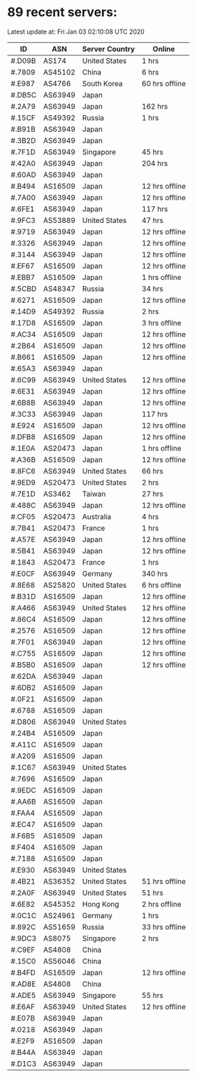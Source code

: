 # 89 recent servers:

Latest update at: Fri Jan 03 02:10:08 UTC 2020

| ID | ASN | Server Country | Online |
| -- | --- | -------------- | ------ |
| #.D09B | AS174 | United States | 1 hrs |
| #.7809 | AS45102 | China | 6 hrs |
| #.E987 | AS4766 | South Korea | 60 hrs offline |
| #.DB5C | AS63949 | Japan | |
| #.2A79 | AS63949 | Japan | 162 hrs |
| #.15CF | AS49392 | Russia | 1 hrs |
| #.B91B | AS63949 | Japan | |
| #.3B2D | AS63949 | Japan | |
| #.7F1D | AS63949 | Singapore | 45 hrs |
| #.42A0 | AS63949 | Japan | 204 hrs |
| #.60AD | AS63949 | Japan | |
| #.B494 | AS16509 | Japan | 12 hrs offline |
| #.7A00 | AS63949 | Japan | 12 hrs offline |
| #.6FE1 | AS63949 | Japan | 117 hrs |
| #.9FC3 | AS53889 | United States | 47 hrs |
| #.9719 | AS63949 | Japan | 12 hrs offline |
| #.3326 | AS63949 | Japan | 12 hrs offline |
| #.3144 | AS63949 | Japan | 12 hrs offline |
| #.EF67 | AS16509 | Japan | 12 hrs offline |
| #.EBB7 | AS16509 | Japan | 1 hrs offline |
| #.5CBD | AS48347 | Russia | 34 hrs |
| #.6271 | AS16509 | Japan | 12 hrs offline |
| #.14D9 | AS49392 | Russia | 2 hrs |
| #.17D8 | AS16509 | Japan | 3 hrs offline |
| #.AC34 | AS16509 | Japan | 12 hrs offline |
| #.2B64 | AS16509 | Japan | 12 hrs offline |
| #.B661 | AS16509 | Japan | 12 hrs offline |
| #.65A3 | AS63949 | Japan | |
| #.6C99 | AS63949 | United States | 12 hrs offline |
| #.6E31 | AS63949 | Japan | 12 hrs offline |
| #.6B8B | AS63949 | Japan | 12 hrs offline |
| #.3C33 | AS63949 | Japan | 117 hrs |
| #.E924 | AS16509 | Japan | 12 hrs offline |
| #.DFB8 | AS16509 | Japan | 12 hrs offline |
| #.1E0A | AS20473 | Japan | 1 hrs offline |
| #.A36B | AS16509 | Japan | 12 hrs offline |
| #.8FC6 | AS63949 | United States | 66 hrs |
| #.9ED9 | AS20473 | United States | 2 hrs |
| #.7E1D | AS3462 | Taiwan | 27 hrs |
| #.488C | AS63949 | Japan | 12 hrs offline |
| #.CF05 | AS20473 | Australia | 4 hrs |
| #.7B41 | AS20473 | France | 1 hrs |
| #.A57E | AS63949 | Japan | 12 hrs offline |
| #.5B41 | AS63949 | Japan | 12 hrs offline |
| #.1843 | AS20473 | France | 1 hrs |
| #.E0CF | AS63949 | Germany | 340 hrs |
| #.8E68 | AS25820 | United States | 6 hrs offline |
| #.B31D | AS16509 | Japan | 12 hrs offline |
| #.A466 | AS63949 | United States | 12 hrs offline |
| #.86C4 | AS16509 | Japan | 12 hrs offline |
| #.2576 | AS16509 | Japan | 12 hrs offline |
| #.7F01 | AS63949 | Japan | 12 hrs offline |
| #.C755 | AS16509 | Japan | 12 hrs offline |
| #.B5B0 | AS16509 | Japan | 12 hrs offline |
| #.62DA | AS63949 | Japan | |
| #.6DB2 | AS16509 | Japan | |
| #.0F21 | AS16509 | Japan | |
| #.6788 | AS16509 | Japan | |
| #.D806 | AS63949 | United States | |
| #.24B4 | AS16509 | Japan | |
| #.A11C | AS16509 | Japan | |
| #.A209 | AS16509 | Japan | |
| #.1C67 | AS63949 | United States | |
| #.7696 | AS16509 | Japan | |
| #.9EDC | AS16509 | Japan | |
| #.AA6B | AS16509 | Japan | |
| #.FAA4 | AS16509 | Japan | |
| #.EC47 | AS16509 | Japan | |
| #.F6B5 | AS16509 | Japan | |
| #.F404 | AS16509 | Japan | |
| #.7188 | AS16509 | Japan | |
| #.E930 | AS63949 | United States | |
| #.4B21 | AS36352 | United States | 51 hrs offline |
| #.2A0F | AS63949 | United States | 51 hrs |
| #.6E82 | AS45352 | Hong Kong | 2 hrs offline |
| #.0C1C | AS24961 | Germany | 1 hrs |
| #.892C | AS51659 | Russia | 33 hrs offline |
| #.9DC3 | AS8075 | Singapore | 2 hrs |
| #.C9EF | AS4808 | China | |
| #.15C0 | AS56046 | China | |
| #.B4FD | AS16509 | Japan | 12 hrs offline |
| #.AD8E | AS4808 | China | |
| #.ADE5 | AS63949 | Singapore | 55 hrs |
| #.E6AF | AS63949 | United States | 12 hrs offline |
| #.E07B | AS63949 | Japan | |
| #.0218 | AS63949 | Japan | |
| #.E2F9 | AS16509 | Japan | |
| #.B44A | AS63949 | Japan | |
| #.D1C3 | AS63949 | Japan | |

